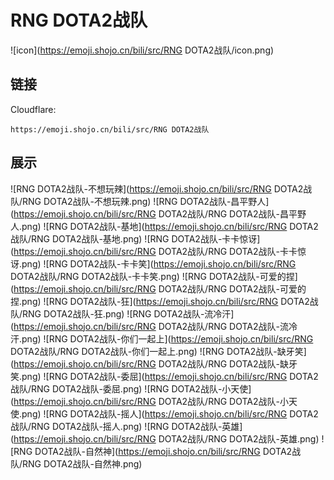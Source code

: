 # RNG DOTA2战队
![icon](https://emoji.shojo.cn/bili/src/RNG DOTA2战队/icon.png)
## 链接
Cloudflare:
```
https://emoji.shojo.cn/bili/src/RNG DOTA2战队
```
## 展示
![RNG DOTA2战队-不想玩辣](https://emoji.shojo.cn/bili/src/RNG DOTA2战队/RNG DOTA2战队-不想玩辣.png)
![RNG DOTA2战队-昌平野人](https://emoji.shojo.cn/bili/src/RNG DOTA2战队/RNG DOTA2战队-昌平野人.png)
![RNG DOTA2战队-基地](https://emoji.shojo.cn/bili/src/RNG DOTA2战队/RNG DOTA2战队-基地.png)
![RNG DOTA2战队-卡卡惊讶](https://emoji.shojo.cn/bili/src/RNG DOTA2战队/RNG DOTA2战队-卡卡惊讶.png)
![RNG DOTA2战队-卡卡笑](https://emoji.shojo.cn/bili/src/RNG DOTA2战队/RNG DOTA2战队-卡卡笑.png)
![RNG DOTA2战队-可爱的捏](https://emoji.shojo.cn/bili/src/RNG DOTA2战队/RNG DOTA2战队-可爱的捏.png)
![RNG DOTA2战队-狂](https://emoji.shojo.cn/bili/src/RNG DOTA2战队/RNG DOTA2战队-狂.png)
![RNG DOTA2战队-流冷汗](https://emoji.shojo.cn/bili/src/RNG DOTA2战队/RNG DOTA2战队-流冷汗.png)
![RNG DOTA2战队-你们一起上](https://emoji.shojo.cn/bili/src/RNG DOTA2战队/RNG DOTA2战队-你们一起上.png)
![RNG DOTA2战队-缺牙笑](https://emoji.shojo.cn/bili/src/RNG DOTA2战队/RNG DOTA2战队-缺牙笑.png)
![RNG DOTA2战队-委屈](https://emoji.shojo.cn/bili/src/RNG DOTA2战队/RNG DOTA2战队-委屈.png)
![RNG DOTA2战队-小天使](https://emoji.shojo.cn/bili/src/RNG DOTA2战队/RNG DOTA2战队-小天使.png)
![RNG DOTA2战队-摇人](https://emoji.shojo.cn/bili/src/RNG DOTA2战队/RNG DOTA2战队-摇人.png)
![RNG DOTA2战队-英雄](https://emoji.shojo.cn/bili/src/RNG DOTA2战队/RNG DOTA2战队-英雄.png)
![RNG DOTA2战队-自然神](https://emoji.shojo.cn/bili/src/RNG DOTA2战队/RNG DOTA2战队-自然神.png)
